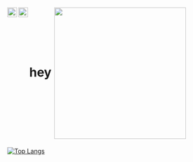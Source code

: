<h1 align="left">
  hey
  <a href="https://open.spotify.com/user/t3nt?si=b6b62cc3c2c54a6b">
  <img align="left" alt="my Spotify" width="22px" src="https://raw.githubusercontent.com/peterthehan/peterthehan/master/assets/spotify.svg" />
  <a href=https://discordapp.com/users/230301396816101376">
  <img align="left" alt="my Discord" width="22px" src="https://raw.githubusercontent.com/peterthehan/peterthehan/master/assets/discord.svg" />
</a>
<img align="center" src="https://64.media.tumblr.com/51d98865d8113e0e00943bf52b85fce5/tumblr_pwtjfx2HE51vpvdbgo1_500.gifv" width="300px">

</h1>

[![Top Langs](https://github-readme-stats.vercel.app/api/top-langs/?username=subrami&layout=compact)](https://github.com/anuraghazra/github-readme-stats)

